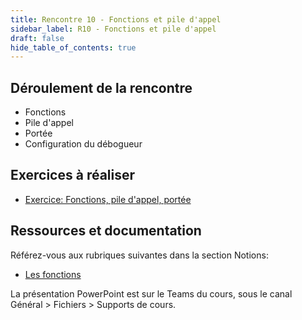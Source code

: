 ```yaml
---
title: Rencontre 10 - Fonctions et pile d'appel
sidebar_label: R10 - Fonctions et pile d'appel
draft: false
hide_table_of_contents: true
---
```


## Déroulement de la rencontre

- Fonctions
- Pile d'appel
- Portée
- Configuration du débogueur
  

## Exercices à réaliser

- [Exercice: Fonctions, pile d'appel, portée](/exercices/fonctions)


## Ressources et documentation

Référez-vous aux rubriques suivantes dans la section Notions:
- [Les fonctions](/notions/scripts/fonctions)

La présentation PowerPoint est sur le Teams du cours, sous le canal Général > Fichiers > Supports de cours.




